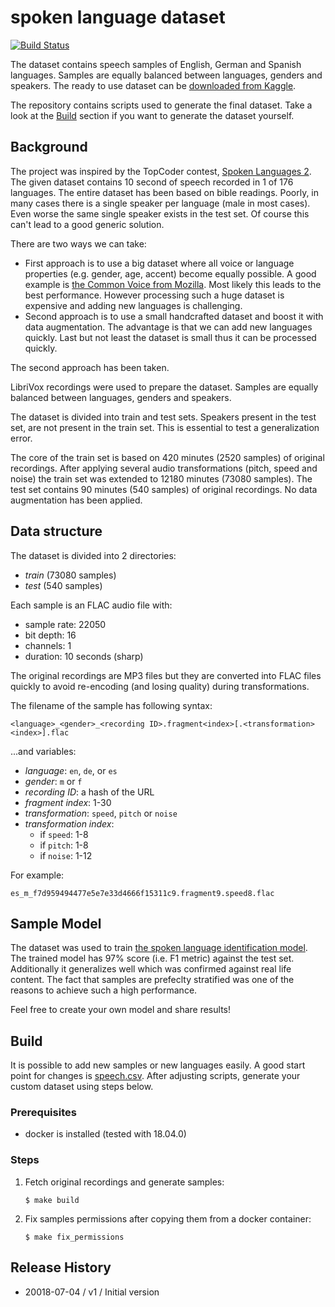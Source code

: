 # spoken language dataset

[![Build Status](https://travis-ci.org/tomasz-oponowicz/spoken_language_dataset.svg?branch=master)](https://travis-ci.org/tomasz-oponowicz/spoken_language_dataset)

The dataset contains speech samples of English, German and Spanish languages.
Samples are equally balanced between languages, genders and speakers.
The ready to use dataset can be [downloaded from Kaggle][kg].

The repository contains scripts used to generate the final dataset. 
Take a look at the [Build](#build) section if you want to generate the dataset yourself.

## Background

The project was inspired by the TopCoder contest, [Spoken Languages 2][tc].
The given dataset contains 10 second of speech recorded in 1 of 176 languages.
The entire dataset has been based on bible readings. 
Poorly, in many cases there is a single speaker per language (male in most cases).
Even worse the same single speaker exists in the test set.
Of course this can't lead to a good generic solution.

There are two ways we can take:

* First approach is to use a big dataset where all voice or language properties (e.g. gender, age, accent) become equally possible. 
  A good example is [the Common Voice from Mozilla][cv].
  Most likely this leads to the best performance.
  However processing such a huge dataset is expensive and adding new languages is challenging.
* Second approach is to use a small handcrafted dataset and boost it with data augmentation. 
  The advantage is that we can add new languages quickly.
  Last but not least the dataset is small thus it can be processed quickly.

The second approach has been taken.

LibriVox recordings were used to prepare the dataset. 
Samples are equally balanced between languages, genders and speakers. 

The dataset is divided into train and test sets. 
Speakers present in the test set, are not present in the train set. 
This is essential to test a generalization error.

The core of the train set is based on 420 minutes (2520 samples) of original recordings.
After applying several audio transformations (pitch, speed and noise) the train set was extended to 12180 minutes (73080 samples).
The test set contains 90 minutes (540 samples) of original recordings. No data augmentation has been applied.

## Data structure

The dataset is divided into 2 directories:

* *train* (73080 samples)
* *test* (540 samples)

Each sample is an FLAC audio file with:

* sample rate: 22050
* bit depth: 16
* channels: 1
* duration: 10 seconds (sharp)

The original recordings are MP3 files but they are converted into FLAC files quickly 
to avoid re-encoding (and losing quality) during transformations. 

The filename of the sample has following syntax:

    <language>_<gender>_<recording ID>.fragment<index>[.<transformation><index>].flac

...and variables:

* *language*: `en`, `de`, or `es`
* *gender*: `m` or `f`
* *recording ID*: a hash of the URL
* *fragment index*: 1-30
* *transformation*: `speed`, `pitch` or `noise`
* *transformation index*:
  * if `speed`: 1-8
  * if `pitch`: 1-8
  * if `noise`: 1-12

For example:

    es_m_f7d959494477e5e7e33d4666f15311c9.fragment9.speed8.flac

## Sample Model

The dataset was used to train [the spoken language identification model][sli]. 
The trained model has 97% score (i.e. F1 metric) against the test set. 
Additionally it generalizes well which was confirmed against real life content. 
The fact that samples are prefeclty stratified was one of the reasons to achieve such a high performance.

Feel free to create your own model and share results!

## Build

It is possible to add new samples or new languages easily. 
A good start point for changes is [speech.csv](speech.csv).
After adjusting scripts, generate your custom dataset using steps below.

### Prerequisites

* docker is installed (tested with 18.04.0)

### Steps

1. Fetch original recordings and generate samples:

       $ make build
1. Fix samples permissions after copying them from a docker container:

       $ make fix_permissions

## Release History

* 20018-07-04 / v1 / Initial version

[tc]: https://community.topcoder.com/longcontest/?module=ViewProblemStatement&rd=16555&pm=13978
[sli]: https://github.com/tomasz-oponowicz/spoken_language_identification
[cv]: https://voice.mozilla.org/en/languages
[kg]: https://www.kaggle.com/toponowicz/spoken-language-identification
